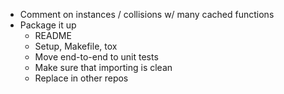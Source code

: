 - Comment on instances / collisions w/ many cached functions
- Package it up
  - README
  - Setup, Makefile, tox
  - Move end-to-end to unit tests
  - Make sure that importing is clean
  - Replace in other repos
